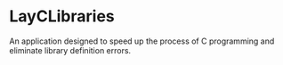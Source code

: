 # LayCLibraries
An application designed to speed up the process of C programming and eliminate library definition errors.
